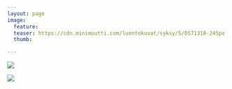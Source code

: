 ```yaml
---
layout: page
image:
  feature:
  teaser: https://cdn.minimuutti.com/luontokuvat/syksy/5/DS71318-245px.jpg
  thumb:

---
```


![](https://cdn.minimuutti.com/luontokuvat/syksy/5/DS71318-800px.jpg)

![](https://cdn.minimuutti.com/luontokuvat/syksy/5/DS71320-800px.jpg)
